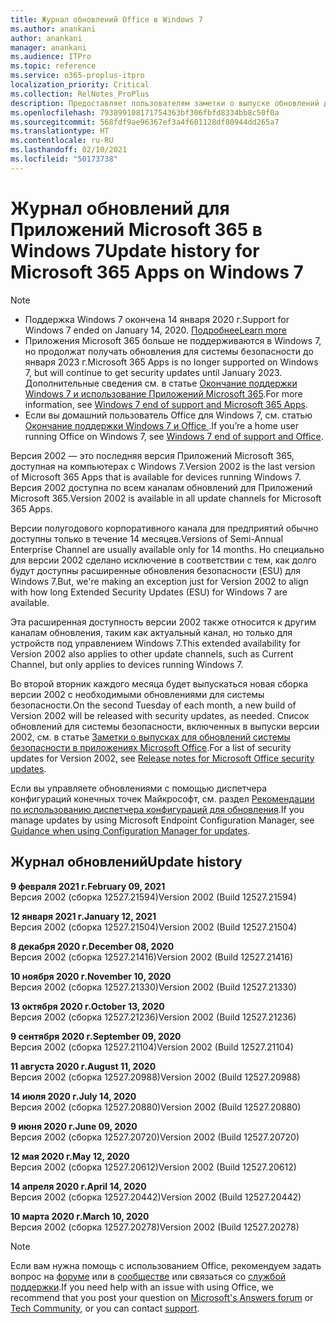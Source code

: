 ```yaml
---
title: Журнал обновлений Office в Windows 7
ms.author: anankani
author: anankani
manager: anankani
ms.audience: ITPro
ms.topic: reference
ms.service: o365-proplus-itpro
localization_priority: Critical
ms.collection: RelNotes_ProPlus
description: Предоставляет пользователям заметки о выпуске обновлений для Приложений Microsoft 365 в Windows 7
ms.openlocfilehash: 793899108171754363bf306fbfd8334bb8c50f0a
ms.sourcegitcommit: 568fdf9ae96367ef3a4f601128df80944dd265a7
ms.translationtype: HT
ms.contentlocale: ru-RU
ms.lasthandoff: 02/10/2021
ms.locfileid: "50173738"
---
```

# <a name="update-history-for-microsoft-365-apps-on-windows-7"></a><span data-ttu-id="8b17e-103">Журнал обновлений для Приложений Microsoft 365 в Windows 7</span><span class="sxs-lookup"><span data-stu-id="8b17e-103">Update history for Microsoft 365 Apps on Windows 7</span></span> 

 > [!NOTE]
>
>- <span data-ttu-id="8b17e-104">Поддержка Windows 7 окончена 14 января 2020 г.</span><span class="sxs-lookup"><span data-stu-id="8b17e-104">Support for Windows 7 ended on January 14, 2020.</span></span> [<span data-ttu-id="8b17e-105">Подробнее</span><span class="sxs-lookup"><span data-stu-id="8b17e-105">Learn more</span></span>](https://www.microsoft.com/microsoft-365/windows/end-of-windows-7-support)
>- <span data-ttu-id="8b17e-106">Приложения Microsoft 365 больше не поддерживаются в Windows 7, но продолжат получать обновления для системы безопасности до января 2023 г.</span><span class="sxs-lookup"><span data-stu-id="8b17e-106">Microsoft 365 Apps is no longer supported on Windows 7, but will continue to get security updates until January 2023.</span></span> <span data-ttu-id="8b17e-107">Дополнительные сведения см. в статье [Окончание поддержки Windows 7 и использование Приложений Microsoft 365](https://docs.microsoft.com/DeployOffice/endofsupport/windows-7-support).</span><span class="sxs-lookup"><span data-stu-id="8b17e-107">For more information, see [Windows 7 end of support and Microsoft 365 Apps](https://docs.microsoft.com/DeployOffice/endofsupport/windows-7-support).</span></span>
>- <span data-ttu-id="8b17e-108">Если вы домашний пользователь Office для Windows 7, см. статью [Окончание поддержки Windows 7 и Office ](https://support.microsoft.com/office/78f20fab-b57b-44d7-8368-06a8493f3cb9).</span><span class="sxs-lookup"><span data-stu-id="8b17e-108">If you’re a home user running Office on Windows 7, see [Windows 7 end of support and Office](https://support.microsoft.com/office/78f20fab-b57b-44d7-8368-06a8493f3cb9).</span></span>

<span data-ttu-id="8b17e-109">Версия 2002 — это последняя версия Приложений Microsoft 365, доступная на компьютерах с Windows 7.</span><span class="sxs-lookup"><span data-stu-id="8b17e-109">Version 2002 is the last version of Microsoft 365 Apps that is available for devices running Windows 7.</span></span> <span data-ttu-id="8b17e-110">Версия 2002 доступна по всем каналам обновлений для Приложений Microsoft 365.</span><span class="sxs-lookup"><span data-stu-id="8b17e-110">Version 2002 is available in all update channels for Microsoft 365 Apps.</span></span>

<span data-ttu-id="8b17e-111">Версии полугодового корпоративного канала для предприятий обычно доступны только в течение 14 месяцев.</span><span class="sxs-lookup"><span data-stu-id="8b17e-111">Versions of Semi-Annual Enterprise Channel are usually available only for 14 months.</span></span> <span data-ttu-id="8b17e-112">Но специально для версии 2002 сделано исключение в соответствии с тем, как долго будут доступны расширенные обновления безопасности (ESU) для Windows 7.</span><span class="sxs-lookup"><span data-stu-id="8b17e-112">But, we're making an exception just for Version 2002 to align with how long Extended Security Updates (ESU) for Windows 7 are available.</span></span>

<span data-ttu-id="8b17e-113">Эта расширенная доступность версии 2002 также относится к другим каналам обновления, таким как актуальный канал, но только для устройств под управлением Windows 7.</span><span class="sxs-lookup"><span data-stu-id="8b17e-113">This extended availability for Version 2002 also applies to other update channels, such as Current Channel, but only applies to devices running Windows 7.</span></span>

<span data-ttu-id="8b17e-114">Во второй вторник каждого месяца будет выпускаться новая сборка версии 2002 с необходимыми обновлениями для системы безопасности.</span><span class="sxs-lookup"><span data-stu-id="8b17e-114">On the second Tuesday of each month, a new build of Version 2002 will be released with security updates, as needed.</span></span> <span data-ttu-id="8b17e-115">Список обновлений для системы безопасности, включенных в выпуски версии 2002, см. в статье [Заметки о выпусках для обновлений системы безопасности в приложениях Microsoft Office](microsoft365-apps-security-updates.md).</span><span class="sxs-lookup"><span data-stu-id="8b17e-115">For a list of security updates for Version 2002, see [Release notes for Microsoft Office security updates](microsoft365-apps-security-updates.md).</span></span>

<span data-ttu-id="8b17e-116">Если вы управляете обновлениями с помощью диспетчера конфигураций конечных точек Майкрософт, см. раздел [Рекомендации по использованию диспетчера конфигураций для обновления](https://docs.microsoft.com/deployoffice/endofsupport/windows-7-support#guidance-when-using-configuration-manager-for-updates).</span><span class="sxs-lookup"><span data-stu-id="8b17e-116">If you manage updates by using Microsoft Endpoint Configuration Manager, see [Guidance when using Configuration Manager for updates](https://docs.microsoft.com/deployoffice/endofsupport/windows-7-support#guidance-when-using-configuration-manager-for-updates).</span></span>


## <a name="update-history"></a><span data-ttu-id="8b17e-117">Журнал обновлений</span><span class="sxs-lookup"><span data-stu-id="8b17e-117">Update history</span></span>

[//]: # (НЕ УДАЛЯТЬ)

<span data-ttu-id="8b17e-119">**9 февраля 2021 г.**</span><span class="sxs-lookup"><span data-stu-id="8b17e-119">**February 09, 2021**</span></span><br/>
<span data-ttu-id="8b17e-120">Версия 2002 (сборка 12527.21594)</span><span class="sxs-lookup"><span data-stu-id="8b17e-120">Version 2002 (Build 12527.21594)</span></span><br/>

<span data-ttu-id="8b17e-121">**12 января 2021 г.**</span><span class="sxs-lookup"><span data-stu-id="8b17e-121">**January 12, 2021**</span></span><br/>
<span data-ttu-id="8b17e-122">Версия 2002 (сборка 12527.21504)</span><span class="sxs-lookup"><span data-stu-id="8b17e-122">Version 2002 (Build 12527.21504)</span></span><br/>

<span data-ttu-id="8b17e-123">**8 декабря 2020 г.**</span><span class="sxs-lookup"><span data-stu-id="8b17e-123">**December 08, 2020**</span></span><br/>
<span data-ttu-id="8b17e-124">Версия 2002 (сборка 12527.21416)</span><span class="sxs-lookup"><span data-stu-id="8b17e-124">Version 2002 (Build 12527.21416)</span></span><br/>

<span data-ttu-id="8b17e-125">**10 ноября 2020 г.**</span><span class="sxs-lookup"><span data-stu-id="8b17e-125">**November 10, 2020**</span></span><br/>
<span data-ttu-id="8b17e-126">Версия 2002 (сборка 12527.21330)</span><span class="sxs-lookup"><span data-stu-id="8b17e-126">Version 2002 (Build 12527.21330)</span></span><br/>

<span data-ttu-id="8b17e-127">**13 октября 2020 г.**</span><span class="sxs-lookup"><span data-stu-id="8b17e-127">**October 13, 2020**</span></span><br/>
<span data-ttu-id="8b17e-128">Версия 2002 (сборка 12527.21236)</span><span class="sxs-lookup"><span data-stu-id="8b17e-128">Version 2002 (Build 12527.21236)</span></span><br/>

<span data-ttu-id="8b17e-129">**9 сентября 2020 г.**</span><span class="sxs-lookup"><span data-stu-id="8b17e-129">**September 09, 2020**</span></span><br/>
<span data-ttu-id="8b17e-130">Версия 2002 (сборка 12527.21104)</span><span class="sxs-lookup"><span data-stu-id="8b17e-130">Version 2002 (Build 12527.21104)</span></span><br/>

<span data-ttu-id="8b17e-131">**11 августа 2020 г.**</span><span class="sxs-lookup"><span data-stu-id="8b17e-131">**August 11, 2020**</span></span><br/>
<span data-ttu-id="8b17e-132">Версия 2002 (сборка 12527.20988)</span><span class="sxs-lookup"><span data-stu-id="8b17e-132">Version 2002 (Build 12527.20988)</span></span><br/>

<span data-ttu-id="8b17e-133">**14 июля 2020 г.**</span><span class="sxs-lookup"><span data-stu-id="8b17e-133">**July 14, 2020**</span></span><br/>
<span data-ttu-id="8b17e-134">Версия 2002 (сборка 12527.20880)</span><span class="sxs-lookup"><span data-stu-id="8b17e-134">Version 2002 (Build 12527.20880)</span></span><br/>

<span data-ttu-id="8b17e-135">**9 июня 2020 г.**</span><span class="sxs-lookup"><span data-stu-id="8b17e-135">**June 09, 2020**</span></span><br/>
<span data-ttu-id="8b17e-136">Версия 2002 (сборка 12527.20720)</span><span class="sxs-lookup"><span data-stu-id="8b17e-136">Version 2002 (Build 12527.20720)</span></span><br/>

<span data-ttu-id="8b17e-137">**12 мая 2020 г.**</span><span class="sxs-lookup"><span data-stu-id="8b17e-137">**May 12, 2020**</span></span><br/>
<span data-ttu-id="8b17e-138">Версия 2002 (сборка 12527.20612)</span><span class="sxs-lookup"><span data-stu-id="8b17e-138">Version 2002 (Build 12527.20612)</span></span><br/>

<span data-ttu-id="8b17e-139">**14 апреля 2020 г.**</span><span class="sxs-lookup"><span data-stu-id="8b17e-139">**April 14, 2020**</span></span><br/>
<span data-ttu-id="8b17e-140">Версия 2002 (сборка 12527.20442)</span><span class="sxs-lookup"><span data-stu-id="8b17e-140">Version 2002 (Build 12527.20442)</span></span><br/>

<span data-ttu-id="8b17e-141">**10 марта 2020 г.**</span><span class="sxs-lookup"><span data-stu-id="8b17e-141">**March 10, 2020**</span></span><br/>
<span data-ttu-id="8b17e-142">Версия 2002 (сборка 12527.20278)</span><span class="sxs-lookup"><span data-stu-id="8b17e-142">Version 2002 (Build 12527.20278)</span></span><br/>




> [!NOTE]
> <span data-ttu-id="8b17e-143">Если вам нужна помощь с использованием Office, рекомендуем задать вопрос на [форуме](https://answers.microsoft.com/) или в [сообществе](https://techcommunity.microsoft.com/) или связаться со [службой поддержки](https://support.microsoft.com/contactus).</span><span class="sxs-lookup"><span data-stu-id="8b17e-143">If you need help with an issue with using Office, we recommend that you post your question on [Microsoft's Answers forum](https://answers.microsoft.com/) or [Tech Community](https://techcommunity.microsoft.com/), or you can contact [support](https://support.microsoft.com/contactus).</span></span>
